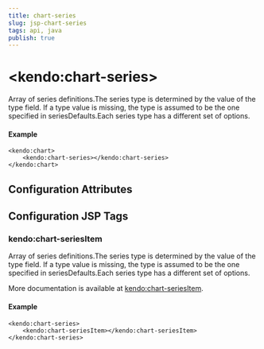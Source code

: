 ```yaml
---
title: chart-series
slug: jsp-chart-series
tags: api, java
publish: true
---
```


# \<kendo:chart-series\>

Array of series definitions.The series type is determined by the value of the type field.
If a type value is missing, the type is assumed to be the one specified in seriesDefaults.Each series type has a different set of options.

#### Example
    <kendo:chart>
        <kendo:chart-series></kendo:chart-series>
    </kendo:chart>

## Configuration Attributes


##  Configuration JSP Tags

### kendo:chart-seriesItem

Array of series definitions.The series type is determined by the value of the type field.
If a type value is missing, the type is assumed to be the one specified in seriesDefaults.Each series type has a different set of options.

More documentation is available at [kendo:chart-seriesItem](chart/seriesitem).

#### Example

    <kendo:chart-series>
        <kendo:chart-seriesItem></kendo:chart-seriesItem>
    </kendo:chart-series>


